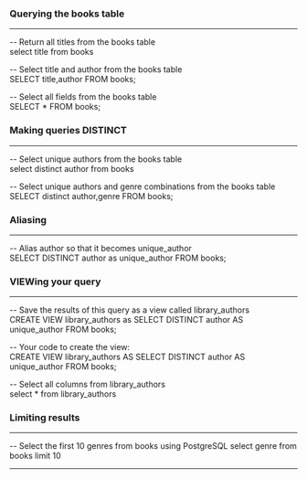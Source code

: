 ### Querying the books table
_________________________________________
-- Return all titles from the books table  
select title from books

-- Select title and author from the books table  
SELECT title,author
FROM books;

-- Select all fields from the books table  
SELECT *
FROM books;


### Making queries DISTINCT
_________________________________________
-- Select unique authors from the books table  
select distinct author from books

-- Select unique authors and genre combinations from the books table  
SELECT distinct author,genre
FROM books;


### Aliasing
_________________________________________
-- Alias author so that it becomes unique_author  
SELECT DISTINCT author as unique_author
FROM books;

### VIEWing your query
_________________________________________
-- Save the results of this query as a view called library_authors  
CREATE VIEW library_authors as
SELECT DISTINCT author AS unique_author
FROM books;

-- Your code to create the view:  
CREATE VIEW library_authors AS
SELECT DISTINCT author AS unique_author
FROM books;

-- Select all columns from library_authors  
select * from library_authors

### Limiting results
_________________________________________

-- Select the first 10 genres from books using PostgreSQL
select genre from books
limit 10

_________________________________________

